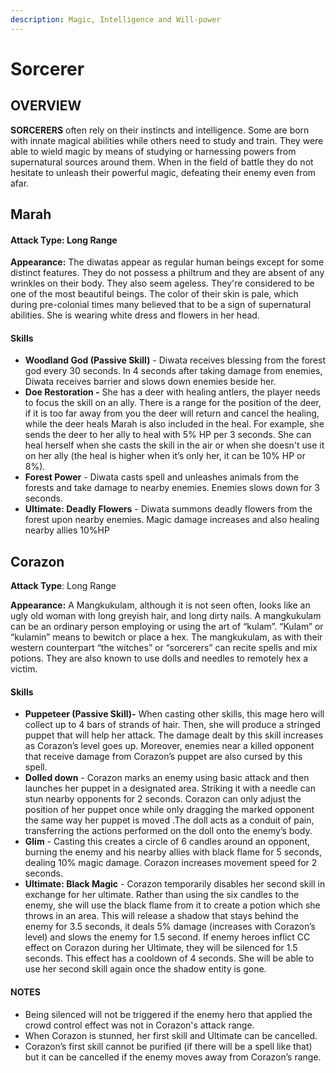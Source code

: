 ```yaml
---
description: Magic, Intelligence and Will-power
---
```


# Sorcerer

## OVERVIEW

**SORCERERS** often rely on their instincts and intelligence. Some are born with innate magical abilities while others need to study and train. They were able to wield magic by means of studying or harnessing powers from supernatural sources around them. When in the field of battle they do not hesitate to unleash their powerful magic, defeating their enemy even from afar.



## Marah

#### **Attack Type:** Long Range

**Appearance:** The diwatas appear as regular human beings except for some distinct features. They do not possess a philtrum and they are absent of any wrinkles on their body. They also seem ageless. They're considered to be one of the most beautiful beings. The color of their skin is pale, which during pre-colonial times many believed that to be a sign of supernatural abilities. She is wearing white dress and flowers in her head.

#### **Skills**

* **Woodland God (Passive Skill)** - Diwata receives blessing from the forest god every 30 seconds. In 4 seconds after taking damage from enemies, Diwata receives barrier and slows down enemies beside her.
* **Doe Restoration -** She has a deer with healing antlers, the player needs to focus the skill on an ally. There is a range for the position of the deer, if it is too far away from you the deer will return and cancel the healing, while the deer heals Marah is also included in the heal. For example, she sends the deer to her ally to heal with 5% HP per 3 seconds. She can heal herself when she casts the skill in the air or when she doesn't use it on her ally (the heal is higher when it’s only her, it can be 10% HP or 8%).
* **Forest Power** - Diwata casts spell and unleashes animals from the forests and take damage to nearby enemies. Enemies slows down for 3 seconds.
* **Ultimate: Deadly Flowers** - Diwata summons deadly flowers from the forest upon nearby enemies. Magic damage increases and also healing nearby allies 10%HP



## Corazon

**Attack Type**: Long Range

**Appearance:** A Mangkukulam, although it is not seen often, looks like an ugly old woman with long greyish hair, and long dirty nails. A mangkukulam can be an ordinary person employing or using the art of “kulam”. “Kulam” or “kulamin” means to bewitch or place a hex. The mangkukulam, as with their western counterpart “the witches” or “sorcerers” can recite spells and mix potions. They are also known to use dolls and needles to remotely hex a victim.

#### Skills

* **Puppeteer (Passive Skill)-** When casting other skills, this mage hero will collect up to 4 bars of strands of hair. Then, she will produce a stringed puppet that will help her attack. The damage dealt by this skill increases as Corazon’s level goes up. Moreover, enemies near a killed opponent that receive damage from Corazon’s puppet are also cursed by this spell.
* **Dolled down** - Corazon marks an enemy using basic attack and then launches her puppet in a designated area. Striking it with a needle can stun nearby opponents for 2 seconds. Corazon can only adjust the position of her puppet once while only dragging the marked opponent the same way her puppet is moved .The doll acts as a conduit of pain, transferring the actions performed on the doll onto the enemy’s body.
* **Glim** - Casting this creates a circle of 6 candles around an opponent, burning the enemy and his nearby allies with black flame for 5 seconds, dealing 10% magic damage. Corazon increases movement speed for 2 seconds.
* **Ultimate: Black Magic** - Corazon temporarily disables her second skill in exchange for her ultimate. Rather than using the six candles to the enemy, she will use the black flame from it to create a potion which she throws in an area. This will release a shadow that stays behind the enemy for 3.5 seconds, it deals 5% damage (increases with Corazon’s level) and slows the enemy for 1.5 second. If enemy heroes inflict CC effect on Corazon during her Ultimate, they will be silenced for 1.5 seconds. This effect has a cooldown of 4 seconds. She will be able to use her second skill again once the shadow entity is gone.

#### NOTES

* Being silenced will not be triggered if the enemy hero that applied the crowd control effect was not in Corazon's attack range.
* When Corazon is stunned, her first skill and Ultimate can be cancelled.
* Corazon’s first skill cannot be purified (if there will be a spell like that) but it can be cancelled if the enemy moves away from Corazon’s range.



